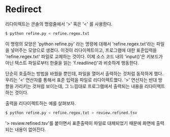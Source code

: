 # Redirect

리다이렉트는 콘솔의 명령줄에서 '>' 혹은 '<' 를 사용한다.

```python
$ python refine.py < refine.regex.txt
```

이 명령의 모양은 'python refine.py' 라는 명령에 대해서 'refine.regex.txt'라는 파일을 넣어주는 모양으로 생겼다. 이것이 리다이렉트이고, 프로그램에 대한 표준입력을 'refine.regex.txt' 파일로 교체하는 것이다. 이제 소스 코드 내의 'input()'은 키보드가 아닌 텍스트 파일로부터 한줄을 읽는 'f.readline()'과 비슷하게 행동한다.

단순히 호출하는 방법을 바꿨을 뿐인데, 파일을 열어서 출력하는 것처럼 동작하게 했다. 우리는 '<' 연산자를 통해서 표준 입력을 파일로 리다이렉트했다. '>' 연산자는 반대 방향을 가리키는 것처럼 보이는데, 그 느낌대로 프로그램에서 출력되는 내용을 리다이렉트하는 것이다.

출력을 리다이렉트하는 예를 살펴보자.

```python
$ python refine.py < refine.regex.txt > review.refined.tsv
```

'> review.refined.tsv'를 붙이면서 표준출력이 파일로 대체되었기 때문에 화면에 출력되는 내용이 없어진다.